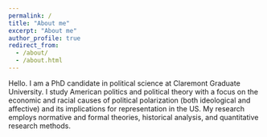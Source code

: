 ```yaml
---
permalink: /
title: "About me"
excerpt: "About me"
author_profile: true
redirect_from: 
  - /about/
  - /about.html
---
```


Hello. I am a PhD candidate in political science at Claremont Graduate University. I study American politics and political theory with a focus on the economic and racial causes of political polarization (both ideological and affective) and its implications for representation in the US. My research employs normative and formal theories, historical analysis, and quantitative research methods. 
